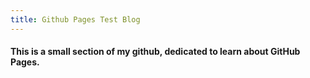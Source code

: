 ```yaml
---
title: Github Pages Test Blog
---
```

#### This is a small section of my github, dedicated to learn about GitHub Pages.
